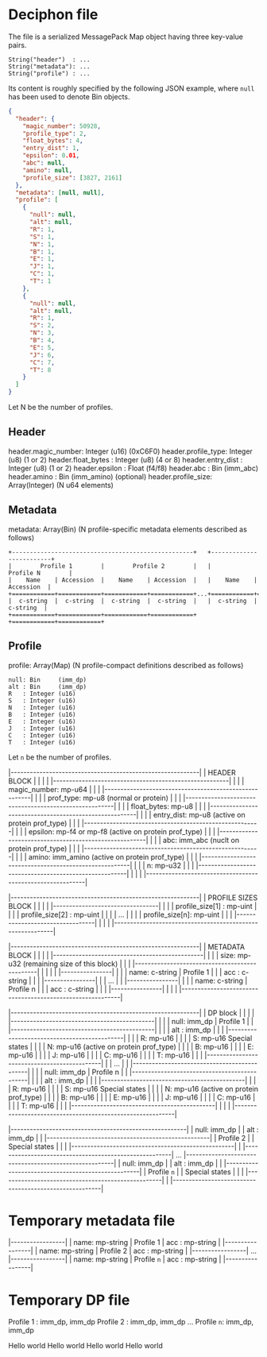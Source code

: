 # Deciphon file

The file is a serialized MessagePack Map object having three key-value pairs.

    String("header")  : ...
    String("metadata"): ...
    String("profile") : ...

Its content is roughly specified by the following JSON example,
where `null` has been used to denote Bin objects.

```json
{
  "header": {
    "magic_number": 50928,
    "profile_type": 2,
    "float_bytes": 4,
    "entry_dist": 1,
    "epsilon": 0.01,
    "abc": null,
    "amino": null,
    "profile_size": [3827, 2161]
  },
  "metadata": [null, null],
  "profile": [
    {
      "null": null,
      "alt": null,
      "R": 1,
      "S": 1,
      "N": 1,
      "B": 1,
      "E": 1,
      "J": 1,
      "C": 1,
      "T": 1
    },
    {
      "null": null,
      "alt": null,
      "R": 1,
      "S": 2,
      "N": 3,
      "B": 4,
      "E": 5,
      "J": 6,
      "C": 7,
      "T": 8
    }
  ]
}
```

Let N be the number of profiles.

## Header

header.magic_number: Integer (u16) (0xC6F0)
header.profile_type: Integer (u8) (1 or 2)
header.float_bytes : Integer (u8) (4 or 8)
header.entry_dist : Integer (u8) (1 or 2)
header.epsilon : Float (f4/f8)
header.abc : Bin (imm_abc)
header.amino : Bin (imm_amino) (optional)
header.profile_size: Array(Integer) (N u64 elements)

## Metadata

metadata: Array(Bin) (N profile-specific metadata elements described as follows)

    +---------------------------------------------------+   +-------------------------+
    |        Profile 1        |        Profile 2        |   |        Profile N        |
    |    Name    | Accession  |    Name    | Accession  |   |    Name    | Accession  |
    +============+============+============+============+...+============+============+
    |  c-string  |  c-string  |  c-string  |  c-string  |   |  c-string  |  c-string  |
    +============+============+============+============+   +============+============+

## Profile

profile: Array(Map) (N profile-compact definitions described as follows)

    null: Bin     (imm_dp)
    alt : Bin     (imm_dp)
    R   : Integer (u16)
    S   : Integer (u16)
    N   : Integer (u16)
    B   : Integer (u16)
    E   : Integer (u16)
    J   : Integer (u16)
    C   : Integer (u16)
    T   : Integer (u16)

Let `n` be the number of profiles.

|-----------------------------------------------------------|
| HEADER BLOCK |
| |
| |-------------------------------------------------------| |
| | magic_number: mp-u64 | |
| |-------------------------------------------------------| |
| | prof_type: mp-u8 (normal or protein) | |
| |-------------------------------------------------------| |
| | float_bytes: mp-u8 | |
| |-------------------------------------------------------| |
| | entry_dist: mp-u8 (active on protein prof_type) | |
| |-------------------------------------------------------| |
| | epsilon: mp-f4 or mp-f8 (active on protein prof_type) | |
| |-------------------------------------------------------| |
| | abc: imm_abc (nuclt on protein prof_type) | |
| |-------------------------------------------------------| |
| | amino: imm_amino (active on protein prof_type) | |
| |-------------------------------------------------------| |
| | n: mp-u32 | |
| |-------------------------------------------------------| |
| |
|-----------------------------------------------------------|

|-----------------------------------------------------------|
| PROFILE SIZES BLOCK |
| |
| |---------------------------------| |
| | profile_size[1] : mp-uint | |
| | profile_size[2] : mp-uint | |
| | ... | |
| | profile_size[n]: mp-uint | |
| |---------------------------------| |
| |
|-----------------------------------------------------------|

|-----------------------------------------------------------|
| METADATA BLOCK |
| |
| |-----------------------------------------------| |
| | size: mp-u32 (remaining size of this block) | |
| |-----------------------------------------------| |
| |
| |----------------| |
| | name: c-string | Profile 1 |
| | acc : c-string | |
| |----------------| |
| ... |
| |----------------| |
| | name: c-string | Profile n |
| | acc : c-string | |
| |----------------| |
| |
|-----------------------------------------------------------|

|-----------------------------------------------------------|
| DP block |
| |
| |---------------------------------------------| |
| | null: imm_dp | Profile 1 |
| |---------------------------------------------| |
| | alt : imm_dp | |
| |---------------------------------------------| |
| | R: mp-u16 | |
| | S: mp-u16 Special states | |
| | N: mp-u16 (active on protein prof_type) | |
| | B: mp-u16 | |
| | E: mp-u16 | |
| | J: mp-u16 | |
| | C: mp-u16 | |
| | T: mp-u16 | |
| |---------------------------------------------| |
| ... |
| |---------------------------------------------| |
| | null: imm_dp | Profile n |
| |---------------------------------------------| |
| | alt : imm_dp | |
| |---------------------------------------------| |
| | R: mp-u16 | |
| | S: mp-u16 Special states | |
| | N: mp-u16 (active on protein prof_type) | |
| | B: mp-u16 | |
| | E: mp-u16 | |
| | J: mp-u16 | |
| | C: mp-u16 | |
| | T: mp-u16 | |
| |---------------------------------------------| |
| |
|-----------------------------------------------------------|

|-------------------------------------------------------|
| null: imm_dp |
| alt : imm_dp |
| |---------------------------------------------------| | Profile 2
| | Special states | |
| |---------------------------------------------------| |
|-------------------------------------------------------|
...
|-------------------------------------------------------|
| null: imm_dp |
| alt : imm_dp |
| |---------------------------------------------------| | Profile `n`
| | Special states | |
| |---------------------------------------------------| |
|-------------------------------------------------------|

# Temporary metadata file

|-----------------|
| name: mp-string | Profile 1
| acc : mp-string |
|-----------------|
| name: mp-string | Profile 2
| acc : mp-string |
|-----------------|
...
|-----------------|
| name: mp-string | Profile `n`
| acc : mp-string |
|-----------------|

# Temporary DP file

Profile 1 : imm_dp, imm_dp
Profile 2 : imm_dp, imm_dp
...
Profile `n`: imm_dp, imm_dp

Hello world
Hello world
Hello world
Hello world
